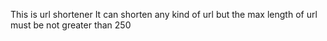 This is url shortener
It can shorten any kind of url but the max length of url must be not greater than 250
